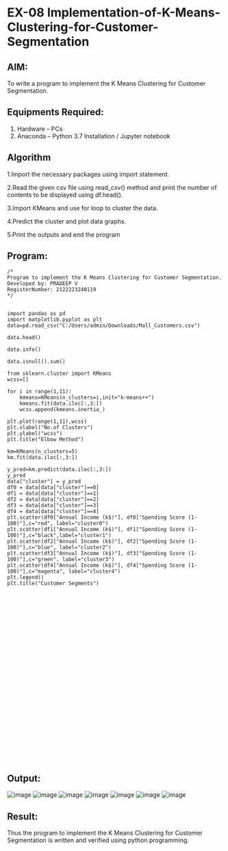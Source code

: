 # EX-08 Implementation-of-K-Means-Clustering-for-Customer-Segmentation

## AIM:
To write a program to implement the K Means Clustering for Customer Segmentation.

## Equipments Required:
1. Hardware – PCs
2. Anaconda – Python 3.7 Installation / Jupyter notebook

## Algorithm
1.Import the necessary packages using import statement.

2.Read the given csv file using read_csv() method and print the number of contents to be displayed using df.head().

3.Import KMeans and use for loop to cluster the data.

4.Predict the cluster and plot data graphs.

5.Print the outputs and end the program 
 

## Program:
```
/*
Program to implement the K Means Clustering for Customer Segmentation.
Developed by: PRADEEP V 
RegisterNumber: 2122223240119 
*/
```

```

import pandas as pd
import matplotlib.pyplot as plt
data=pd.read_csv("C:/Users/admin/Downloads/Mall_Customers.csv")

data.head()

data.info()

data.isnull().sum()

from sklearn.cluster import KMeans
wcss=[]

for i in range(1,11):
    kmeans=KMeans(n_clusters=i,init="k-means++")
    kmeans.fit(data.iloc[:,3:])
    wcss.append(kmeans.inertia_)

plt.plot(range(1,11),wcss)
plt.xlabel("No.of Clusters")
plt.ylabel("wcss")
plt.title("Elbow Method")

km=KMeans(n_clusters=5)
km.fit(data.iloc[:,3:])

y_pred=km.predict(data.iloc[:,3:])
y_pred
data["cluster"] = y_pred
df0 = data[data["cluster"]==0]
df1 = data[data["cluster"]==1]
df2 = data[data["cluster"]==2]
df3 = data[data["cluster"]==3]
df4 = data[data["cluster"]==4]
plt.scatter(df0["Annual Income (k$)"], df0["Spending Score (1-100)"],c="red", label="cluster0")
plt.scatter(df1["Annual Income (k$)"], df1["Spending Score (1-100)"],c="black",label="cluster1")
plt.scatter(df2["Annual Income (k$)"], df2["Spending Score (1-100)"],c="blue", label="cluster2")
plt.scatter(df3["Annual Income (k$)"], df3["Spending Score (1-100)"],c="green", label="cluster3")
plt.scatter(df4["Annual Income (k$)"], df4["Spending Score (1-100)"],c="magenta", label="cluster4") 
plt.legend()
plt.title("Customer Segments")






```



```
























```

## Output:
![image](https://github.com/velupradeep/Implementation-of-K-Means-Clustering-for-Customer-Segmentation/assets/150329341/439e81f1-6c01-4d7f-8e5b-d035f767fef8)
![image](https://github.com/velupradeep/Implementation-of-K-Means-Clustering-for-Customer-Segmentation/assets/150329341/5757ea60-3f3a-4d77-b104-8e812469080e)
![image](https://github.com/velupradeep/Implementation-of-K-Means-Clustering-for-Customer-Segmentation/assets/150329341/0c14a581-1744-48a7-8d9d-090be96e3301)
![image](https://github.com/velupradeep/Implementation-of-K-Means-Clustering-for-Customer-Segmentation/assets/150329341/505b2f6f-bfd0-47de-b1c5-66093209cc00)
![image](https://github.com/velupradeep/Implementation-of-K-Means-Clustering-for-Customer-Segmentation/assets/150329341/7035be24-fdaf-4250-b8a4-e5332edc2820)
![image](https://github.com/velupradeep/Implementation-of-K-Means-Clustering-for-Customer-Segmentation/assets/150329341/be041ebb-4ca3-4bba-b9b9-807683e19d4c)
![image](https://github.com/velupradeep/Implementation-of-K-Means-Clustering-for-Customer-Segmentation/assets/150329341/445088f0-b905-423d-9cef-2109b87234e6)









## Result:
Thus the program to implement the K Means Clustering for Customer Segmentation is written and verified using python programming.

